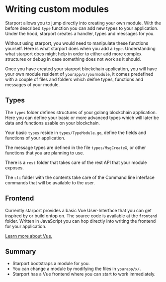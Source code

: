 # Writing custom modules

Starport allows you to jump directly into creating your own module. With the before described `type` function you can add new types to your application. Under the hood, starport creates a handler, types and messages for you. 

Without using starport, you would need to manipulate these functions yourself. Here is what starport does when you add a `type`. Understanding what starport does might help in order to either add more complex structures or debug in case something does not work as it should.

Once you have created your starport blockchain application, you will have your own module resident of `yourapp/x/yourmodule`, it comes predefined with a couple of files and folders which deifne types, functions and messages of your module.

## Types

The `types` folder defines structures of your golang blockchain application. Here you can define your basic or more advanced types which will later be data and functions usable on your blockchain.

Your basic `types` reside in `types/TypeModule.go`, define the fields and functions of your application.

The message types are defined in the file `types/MsgCreateX`, or other functions that you are planning to use.

There is a `rest` folder that takes care of the rest API that your module exposes.

The `cli` folder with the contents take care of the Command line interface commands that will be available to the user.

## Frontend

Currently starport provides a basic Vue User-Interface that you can get inspired by or build ontop on. The source code is available at the `frontend` folder. Written in JavaScript you can hop directly into writing the frontend for your application.

[Learn more about Vue.](https://vuejs.org/)

## Summary

- Starport bootstraps a module for you.
- You can change a module by modifying the files in `yourapp/x/`.
- Starport has a Vue frontend where you can start to work immediately.